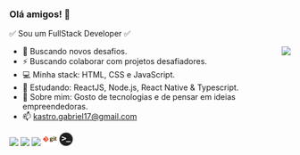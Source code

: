 ### Olá amigos! 👋
✅ Sou um FullStack Developer ✅   

<img align="right" height="200" src="https://github.com/rajput2107/rajput2107/blob/master/Assets/Developer.gif"/>

- 🚀 Buscando novos desafios.   
- ⚡  Buscando colaborar com projetos desafiadores.   
- 💻 Minha stack: HTML, CSS e JavaScript.   
- 📘 Estudando: ReactJS, Node.js, React Native & Typescript.    
- 💬 Sobre mim: Gosto de tecnologias e de pensar em ideias empreendedoras.   
- 📫 kastro.gabriel17@gmail.com    

<code><a href="https://www.javascript.com/" target="_blank"><img height="25" src="https://www.vectorlogo.zone/logos/javascript/javascript-horizontal.svg"></a></code>
<code><a href="https://reactjs.org/" target="_blank"><img height="25" src="https://www.vectorlogo.zone/logos/reactjs/reactjs-ar21.svg"></a></code>
<code><a href="https://www.linux.org/" target="_blank"><img height="25" src="https://www.vectorlogo.zone/logos/linux/linux-ar21.svg"></a></code>
<code><img height="25" src="https://raw.githubusercontent.com/github/explore/80688e429a7d4ef2fca1e82350fe8e3517d3494d/topics/git/git.png"></code>
<code><img height="25" src="https://raw.githubusercontent.com/github/explore/80688e429a7d4ef2fca1e82350fe8e3517d3494d/topics/terminal/terminal.png"></code>
